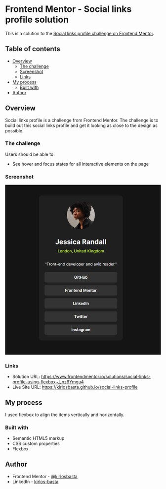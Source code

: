 # Frontend Mentor - Social links profile solution

This is a solution to the [Social links profile challenge on Frontend Mentor](https://www.frontendmentor.io/challenges/social-links-profile-UG32l9m6dQ).

## Table of contents

- [Overview](#overview)
  - [The challenge](#the-challenge)
  - [Screenshot](#screenshot)
  - [Links](#links)
- [My process](#my-process)
  - [Built with](#built-with)
- [Author](#author)

## Overview

Social links profile is a challenge from Frontend Mentor. The challenge is to build out this social links profile and get it looking as close to the design as possible.

### The challenge

Users should be able to:

- See hover and focus states for all interactive elements on the page

### Screenshot

![](./assets/images/Screenshot%202024-11-01%20072342.png)

### Links

- Solution URL: <https://www.frontendmentor.io/solutions/social-links-profile-using-flexbox-J_nz6Ymgu4>
- Live Site URL: <https://kirlosbasta.github.io/social-links-profile>

## My process

I used flexbox to align the items vertically and horizontally.

### Built with

- Semantic HTML5 markup
- CSS custom properties
- Flexbox

## Author

- Frontend Mentor - [@kirlosbasta](https://www.frontendmentor.io/profile/kirlosbasta)
- LinkedIn - [kirlos-basta](https://www.linkedin.com/in/kirlos-basta/)
